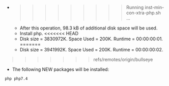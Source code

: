 * >>>>>>>>> Running inst-min-con-xtra-php.sh ...
  * After this operation, 98.3 kB of additional disk space will be used.
  * Install php.
<<<<<<< HEAD
  * Disk size = 3830972K. Space Used = 200K. Runtime = 00:00:00:01.
=======
  * Disk size = 3941992K. Space Used = 200K. Runtime = 00:00:00:02.
>>>>>>> refs/remotes/origin/bullseye
  * The following NEW packages will be installed:
  ```bash
php php7.4
  ```
